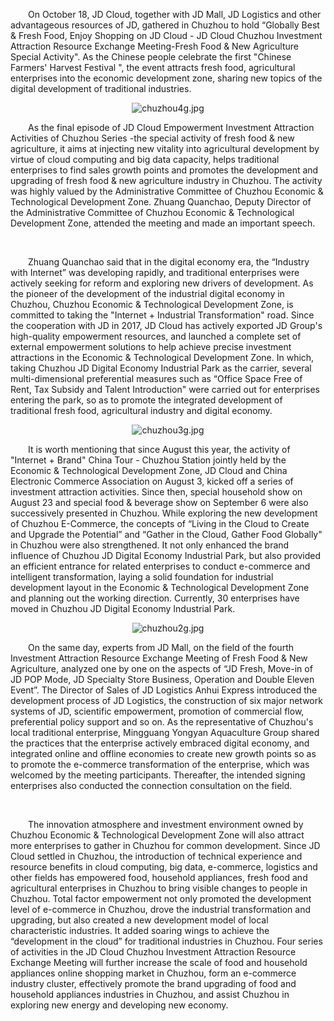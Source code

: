 <p style="text-indent: 2em;">On October 18, JD Cloud, together with JD Mall, JD Logistics and other advantageous resources of JD, gathered in Chuzhou to hold “Globally Best & Fresh Food, Enjoy Shopping on JD Cloud - JD Cloud Chuzhou Investment Attraction Resource Exchange Meeting-Fresh Food & New Agriculture Special Activity". As the Chinese people celebrate the first "Chinese Farmers' Harvest Festival ", the event attracts fresh food, agricultural enterprises into the economic development zone, sharing new topics of the digital development of traditional industries.</p>
<p style="text-indent: 0em; text-align: center;"><img src="//img1.jcloudcs.com/cms/18d85e6d-e72c-4f6e-93a6-3f3bf6d7ed0220181018191729.jpg" title="" alt="chuzhou4g.jpg"/><br/></p>
<p style="text-indent: 2em;">As the final episode of JD Cloud Empowerment Investment Attraction Activities of Chuzhou Series -the special activity of fresh food & new agriculture, it aims at injecting new vitality into agricultural development by virtue of cloud computing and big data capacity, helps traditional enterprises to find sales growth points and promotes the development and upgrading of fresh food & new agriculture industry in Chuzhou. The activity was highly valued by the Administrative Committee of Chuzhou Economic & Technological Development Zone. Zhuang Quanchao, Deputy Director of the Administrative Committee of Chuzhou Economic & Technological Development Zone, attended the meeting and made an important speech.</p>
<p><br/></p>
<p style="text-indent: 2em;">Zhuang Quanchao said that in the digital economy era, the “Industry with Internet” was developing rapidly, and traditional enterprises were actively seeking for reform and exploring new drivers of development. As the pioneer of the development of the industrial digital economy in Chuzhou, Chuzhou Economic & Technological Development Zone, is committed to taking the "Internet + Industrial Transformation" road. Since the cooperation with JD in 2017, JD Cloud has actively exported JD Group's high-quality empowerment resources, and launched a complete set of external empowerment solutions to help achieve precise investment attractions in the Economic & Technological Development Zone. In which, taking Chuzhou JD Digital Economy Industrial Park as the carrier, several multi-dimensional preferential measures such as “Office Space Free of Rent, Tax Subsidy and Talent Introduction" were carried out for enterprises entering the park, so as to promote the integrated development of traditional fresh food, agricultural industry and digital economy.<br/></p>
<p style="text-indent: 0em; text-align: center;"><img src="//img1.jcloudcs.com/cms/ca148505-324f-4faa-95b1-8c61e63adedd20181018191838.jpg" title="" alt="chuzhou3g.jpg"/><br/></p>
<p style="text-indent: 2em;">It is worth mentioning that since August this year, the activity of "Internet + Brand" China Tour - Chuzhou Station jointly held by the Economic & Technological Development Zone, JD Cloud and China Electronic Commerce Association on August 3, kicked off a series of investment attraction activities. Since then, special household show on August 23 and special food & beverage show on September 6 were also successively presented in Chuzhou. While exploring the new development of Chuzhou E-Commerce, the concepts of “Living in the Cloud to Create and Upgrade the Potential” and “Gather in the Cloud, Gather Food Globally" in Chuzhou were also strengthened. It not only enhanced the brand influence of Chuzhou JD Digital Economy Industrial Park, but also provided an efficient entrance for related enterprises to conduct e-commerce and intelligent transformation, laying a solid foundation for industrial development layout in the Economic & Technological Development Zone and planning out the working direction. Currently, 30 enterprises have moved in Chuzhou JD Digital Economy Industrial Park.</p>
<p style="text-indent: 0em; text-align: center;"><img src="//img1.jcloudcs.com/cms/d855ce7e-2494-421b-974d-be48d04f072120181018191945.jpg" title="" alt="chuzhou2g.jpg"/></p>
<p style="text-indent: 2em;">On the same day, experts from JD Mall, on the field of the fourth Investment Attraction Resource Exchange Meeting of Fresh Food & New Agriculture, analyzed one by one on the aspects of “JD Fresh, Move-in of JD POP Mode, JD Specialty Store Business, Operation and Double Eleven Event”. The Director of Sales of JD Logistics Anhui Express introduced the development process of JD Logistics, the construction of six major network systems of JD, scientific empowerment, promotion of commercial flow, preferential policy support and so on. As the representative of Chuzhou's local traditional enterprise, Mingguang Yongyan Aquaculture Group shared the practices that the enterprise actively embraced digital economy, and integrated online and offline economies to create new growth points so as to promote the e-commerce transformation of the enterprise, which was welcomed by the meeting participants. Thereafter, the intended signing enterprises also conducted the connection consultation on the field.</p>
<p style="text-indent: 2em;"><br/></p>
<p style="text-indent: 2em;">The innovation atmosphere and investment environment owned by Chuzhou Economic & Technological Development Zone will also attract more enterprises to gather in Chuzhou for common development. Since JD Cloud settled in Chuzhou, the introduction of technical experience and resource benefits in cloud computing, big data, e-commerce, logistics and other fields has empowered food, household appliances, fresh food and agricultural enterprises in Chuzhou to bring visible changes to people in Chuzhou. Total factor empowerment not only promoted the development level of e-commerce in Chuzhou, drove the industrial transformation and upgrading, but also created a new development model of local characteristic industries. It added soaring wings to achieve the “development in the cloud” for traditional industries in Chuzhou. Four series of activities in the JD Cloud Chuzhou Investment Attraction Resource Exchange Meeting will further increase the scale of food and household appliances online shopping market in Chuzhou, form an e-commerce industry cluster, effectively promote the brand upgrading of food and household appliances industries in Chuzhou, and assist Chuzhou in exploring new energy and developing new economy.</p>
<p style="text-indent: 2em;"><br/></p>
